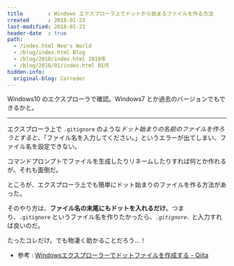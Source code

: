 ```yaml
---
title        : Windows エクスプローラ上でドットから始まるファイルを作る方法
created      : 2018-01-23
last-modified: 2018-01-23
header-date  : true
path:
  - /index.html Neo's World
  - /blog/index.html Blog
  - /blog/2018/index.html 2018年
  - /blog/2018/01/index.html 01月
hidden-info:
  original-blog: Corredor
---
```


Windows10 のエクスプローラで確認。Windows7 とか過去のバージョンでもできるかと。

-----

エクスプローラ上で `.gitignore` のような*ドット始まりの名前のファイルを作ろうとすると*、「ファイル名を入力してください。」というエラーが出てしまい、ファイル名を設定できない。

コマンドプロンプトでファイルを生成したりリネームしたりすれば何とか作れるが、それも面倒だ。

ところが、エクスプローラ上でも簡単にドット始まりのファイルを作る方法があった。

そのやり方は、**ファイル名の末尾にもドットを入れるだけ**。つまり、`.gitignore` というファイル名を作りたかったら、*`.gitignore.`* と入力すれば良いのだ。

たったコレだけ。でも物凄く助かることだろう…！

- 参考 : [Windowsエクスプローラーでドットファイルを作成する - Qiita](https://qiita.com/sgur/items/745e0ee02c69b50bf9e5)
